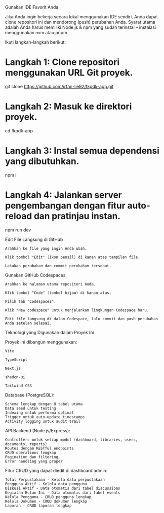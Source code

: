 Gunakan IDE Favorit Anda

Jika Anda ingin bekerja secara lokal menggunakan IDE sendiri, Anda dapat clone repositori ini dan mendorong (push) perubahan Anda. 
Syarat utama adalah Anda harus memiliki Node.js & npm yang sudah terinstal – instalasi menggunakan nvm atau pnpm

Ikuti langkah-langkah berikut:

# Langkah 1: Clone repositori menggunakan URL Git proyek.
git clone https://github.com/irfan-lie92/fkpdk-app.git

# Langkah 2: Masuk ke direktori proyek.
cd fkpdk-app

# Langkah 3: Instal semua dependensi yang dibutuhkan.
npm i

# Langkah 4: Jalankan server pengembangan dengan fitur auto-reload dan pratinjau instan.
npm run dev

Edit File Langsung di GitHub

    Arahkan ke file yang ingin Anda ubah.

    Klik tombol "Edit" (ikon pensil) di kanan atas tampilan file.

    Lakukan perubahan dan commit perubahan tersebut.

Gunakan GitHub Codespaces

    Arahkan ke halaman utama repositori Anda.

    Klik tombol "Code" (tombol hijau) di kanan atas.

    Pilih tab "Codespaces".

    Klik "New codespace" untuk menjalankan lingkungan Codespace baru.

    Edit file langsung di dalam Codespace, lalu commit dan push perubahan Anda setelah selesai.

Teknologi yang Digunakan dalam Proyek Ini

Proyek ini dibangun menggunakan:

    Vite

    TypeScript

    Next.js

    shadcn-ui

    Tailwind CSS
  
Database (PostgreSQL):

    Schema lengkap dengan 8 tabel utama
    Data seed untuk testing
    Indexing untuk performa optimal
    Trigger untuk auto-update timestamps
    Activity logging untuk audit trail

API Backend (Node.js/Express):

    Controllers untuk setiap modul (dashboard, libraries, users, documents, reports)
    Routes dengan RESTful endpoints
    CRUD operations lengkap
    Pagination dan filtering
    Error handling yang proper

Fitur CRUD yang dapat diedit di dashboard admin:

    Total Perpustakaan - Kelola data perpustakaan
    Pengguna Aktif - Kelola data pengguna
    Diskusi Aktif - Data otomatis dari tabel discussions
    Kegiatan Bulan Ini - Data otomatis dari tabel events
    Kelola Pengguna - CRUD pengguna lengkap
    Kelola Dokumen - CRUD dokumen lengkap
    Laporan - CRUD laporan lengkap


